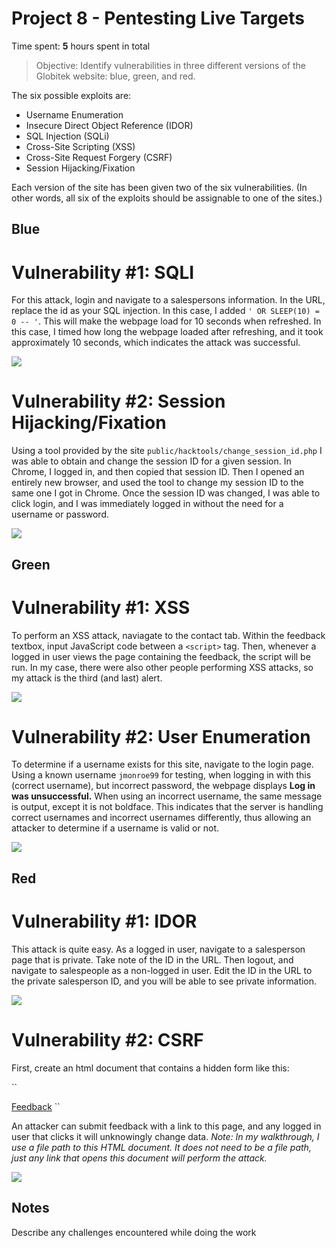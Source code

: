 # Project 8 - Pentesting Live Targets

Time spent: **5** hours spent in total

> Objective: Identify vulnerabilities in three different versions of the Globitek website: blue, green, and red.

The six possible exploits are:
* Username Enumeration
* Insecure Direct Object Reference (IDOR)
* SQL Injection (SQLi)
* Cross-Site Scripting (XSS)
* Cross-Site Request Forgery (CSRF)
* Session Hijacking/Fixation

Each version of the site has been given two of the six vulnerabilities. (In other words, all six of the exploits should be assignable to one of the sites.)

## Blue

# Vulnerability #1: SQLI
For this attack, login and navigate to a salespersons information. In the URL, replace the id as your SQL injection. In this case, I added `' OR SLEEP(10) = 0 -- '`. This will make the webpage load for 10 seconds when refreshed. In this case, I timed how long the webpage loaded after refreshing, and it took approximately 10 seconds, which indicates the attack was successful.

<img src="https://media.giphy.com/media/2AKMsJjfRDpEq1D7C4/giphy.gif" />

# Vulnerability #2: Session Hijacking/Fixation
Using a tool provided by the site `public/hacktools/change_session_id.php` I was able to obtain and change the session ID for a given session. In Chrome, I logged in, and then copied that session ID. Then I opened an entirely new browser, and used the tool to change my session ID to the same one I got in Chrome. Once the session ID was changed, I was able to click login, and I was immediately logged in without the need for a username or password.

<img src="https://media.giphy.com/media/QJsUDwH1uZTfTOqElo/giphy.gif" />


## Green

# Vulnerability #1: XSS
To perform an XSS attack, naviagate to the contact tab. Within the feedback textbox, input JavaScript code between a `<script>` tag. Then, whenever a logged in user views the page containing the feedback, the script will be run. In my case, there were also other people performing XSS attacks, so my attack is the third (and last) alert.

<img src="https://media.giphy.com/media/NlXIOZzavdVUAjjYpO/giphy.gif" />

# Vulnerability #2: User Enumeration
To determine if a username exists for this site, navigate to the login page. Using a known username `jmonroe99` for testing, when logging in with this (correct username), but incorrect password, the webpage displays **Log in was unsuccessful.** When using an incorrect username, the same message is output, except it is not boldface. This indicates that the server is handling correct usernames and incorrect usernames differently, thus allowing an attacker to determine if a username is valid or not.

<img src="https://media.giphy.com/media/88iGARxsPFPAaKQ4RR/giphy.gif" />


## Red

# Vulnerability #1: IDOR
This attack is quite easy. As a logged in user, navigate to a salesperson page that is private. Take note of the ID in the URL. Then logout, and navigate to salespeople as a non-logged in user. Edit the ID in the URL to the private salesperson ID, and you will be able to see private information.

<img src="https://media.giphy.com/media/1zjRzUvUm4gTs9eaw4/giphy.gif" />


# Vulnerability #2: CSRF
First, create an html document that contains a hidden form like this:

``<html>
  <head>
    <title>Nothing to see here</title>
  </head>
  <body onload="document.malScript.submit()">
      <a href="https://www.youtube.com/watch?v=dQw4w9WgXcQ">Feedback</a>
	<form action="https://35.184.88.145/red/public/staff/salespeople/edit.php?id=12" method="post" style="display: none;" name='malScript' target="res">
	    <input type="text" name="first_name" value="wrednA" />
      	<input type="text" name="last_name" value="tteurT" />
      	<input type="text" name="phone" value="0987-654-321" />
      	<input type="text" name="email" value="howdidyoufallforthat@silly.net" />
	</form>
  </body>
</html>``

An attacker can submit feedback with a link to this page, and any logged in user that clicks it will unknowingly change data.
*Note: In my walkthrough, I use a file path to this HTML document. It does not need to be a file path, just any link that opens this document will perform the attack.*

<img src="https://media.giphy.com/media/3NwXtUGJhmrfez8co8/giphy.gif" />


## Notes

Describe any challenges encountered while doing the work
